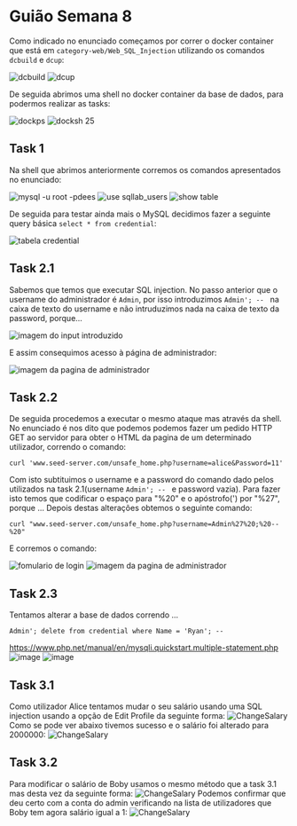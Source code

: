 # Guião Semana 8
Como indicado no enunciado começamos por correr o docker container que está em `category-web/Web_SQL_Injection` utilizando os comandos `dcbuild` e `dcup`:

![dcbuild](https://git.fe.up.pt/fsi/fsi2324/logs/l06g07/-/raw/main/images/sqli_00.png)
![dcup](https://git.fe.up.pt/fsi/fsi2324/logs/l06g07/-/raw/main/images/sqli_01.png)

De seguida abrimos uma shell no docker container da base de dados, para podermos realizar as tasks:

![dockps](https://git.fe.up.pt/fsi/fsi2324/logs/l06g07/-/raw/main/images/sqli_02.png)
![docksh 25](https://git.fe.up.pt/fsi/fsi2324/logs/l06g07/-/raw/main/images/sqli_03.png)


## Task 1
Na shell que abrimos anteriormente corremos os comandos apresentados no enunciado:

![mysql -u root -pdees](https://git.fe.up.pt/fsi/fsi2324/logs/l06g07/-/raw/main/images/sqli_045.png)
![use sqllab_users](https://git.fe.up.pt/fsi/fsi2324/logs/l06g07/-/raw/main/images/sqli_04.png)
![show table](https://git.fe.up.pt/fsi/fsi2324/logs/l06g07/-/raw/main/images/sqli_05.png)

De seguida para testar ainda mais o MySQL decidimos fazer a seguinte query básica `select * from credential`:

![tabela credential](https://git.fe.up.pt/fsi/fsi2324/logs/l06g07/-/raw/main/images/sqli_06.png)

## Task 2.1
Sabemos que temos que executar SQL injection. No passo anterior que o username do administrador é `Admin`, por isso introduzimos `Admin'; -- ` na caixa de texto do username e não intruduzimos nada na caixa de texto da password, porque...

![imagem do input introduzido](https://git.fe.up.pt/fsi/fsi2324/logs/l06g07/-/raw/main/images/sqli_07.png)

E assim consequimos acesso à página de administrador:

![imagem da pagina de administrador](https://git.fe.up.pt/fsi/fsi2324/logs/l06g07/-/raw/main/images/sqli_08.png)

## Task 2.2

De seguida procedemos a executar o mesmo ataque mas através da shell. No enunciado é nos dito que podemos podemos fazer um pedido HTTP GET ao servidor para obter o HTML da pagina de um determinado utilizador, correndo o comando:
```
curl 'www.seed-server.com/unsafe_home.php?username=alice&Password=11'
```
Com isto subtituimos o username e a password do comando dado pelos utilizados na task 2.1(username `Admin'; -- ` e password vazia). Para fazer isto temos que codificar o espaço para "%20" e o apóstrofo(') por "%27", porque ...
Depois destas alterações obtemos o seguinte comando:
```
curl "www.seed-server.com/unsafe_home.php?username=Admin%27%20;%20--%20"
```
E corremos o comando:

![fomulario de login](https://git.fe.up.pt/fsi/fsi2324/logs/l06g07/-/raw/main/images/sqli_11.png)
![imagem da pagina de administrador](https://git.fe.up.pt/fsi/fsi2324/logs/l06g07/-/raw/main/images/sqli_10.png)

## Task 2.3
Tentamos alterar a base de dados correndo ...
```
Admin'; delete from credential where Name = 'Ryan'; --
``` 
https://www.php.net/manual/en/mysqli.quickstart.multiple-statement.php
![image](https://git.fe.up.pt/fsi/fsi2324/logs/l06g07/-/raw/main/images/sqli_12.png)
![image](https://git.fe.up.pt/fsi/fsi2324/logs/l06g07/-/raw/main/images/sqli_13.png)


## Task 3.1
Como utilizador Alice tentamos mudar o seu salário usando uma SQL injection usando a opção de Edit Profile da seguinte forma: 
![ChangeSalary](https://git.fe.up.pt/fsi/fsi2324/logs/l06g07/-/raw/main/images/SQLI1.PNG)
Como se pode ver abaixo tivemos sucesso e o salário foi alterado para 2000000:
![ChangeSalary](https://git.fe.up.pt/fsi/fsi2324/logs/l06g07/-/raw/main/images/SQLI2.PNG)

## Task 3.2

Para modificar o salário de Boby usamos o mesmo método que a task 3.1 mas desta vez da seguinte forma:
![ChangeSalary](https://git.fe.up.pt/fsi/fsi2324/logs/l06g07/-/raw/main/images/SQLI4.PNG)
Podemos confirmar que deu certo com a conta do admin verificando na lista de utilizadores que Boby tem agora salário igual a 1:
![ChangeSalary](https://git.fe.up.pt/fsi/fsi2324/logs/l06g07/-/raw/main/images/SQLI5.PNG)
